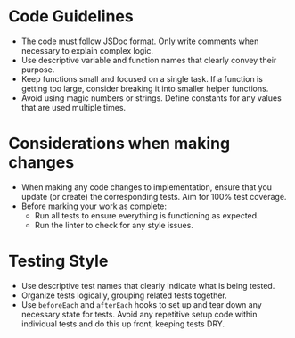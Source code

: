 # Code Guidelines
- The code must follow JSDoc format. Only write comments when necessary to explain complex logic.
- Use descriptive variable and function names that clearly convey their purpose.
- Keep functions small and focused on a single task. If a function is getting too large, consider breaking it into smaller helper functions.
- Avoid using magic numbers or strings. Define constants for any values that are used multiple times.

# Considerations when making changes
- When making any code changes to implementation, ensure that you update (or create) the corresponding tests. Aim for 100% test coverage.
- Before marking your work as complete:
  - Run all tests to ensure everything is functioning as expected.
  - Run the linter to check for any style issues.

# Testing Style
- Use descriptive test names that clearly indicate what is being tested.
- Organize tests logically, grouping related tests together.
- Use `beforeEach` and `afterEach` hooks to set up and tear down any necessary state for tests. Avoid any repetitive setup code within individual tests and do this up front, keeping tests DRY.